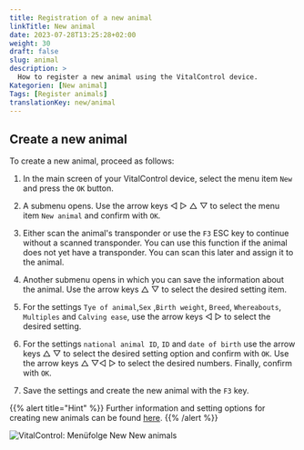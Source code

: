 ```yaml
---
title: Registration of a new animal
linkTitle: New animal
date: 2023-07-28T13:25:28+02:00
weight: 30
draft: false
slug: animal
description: >
  How to register a new animal using the VitalControl device.
Kategorien: [New animal]
Tags: [Register animals]
translationKey: new/animal
---
```

## Create a new animal

To create a new animal, proceed as follows:

1. In the main screen of your VitalControl device, select the menu item `New` and press the `OK` button.

2. A submenu opens. Use the arrow keys ◁ ▷ △ ▽ to select the menu item `New animal` and confirm with `OK`.

3. Either scan the animal's transponder or use the `F3` ESC key to continue without a scanned transponder. You can use this function if the animal does not yet have a transponder. You can scan this later and assign it to the animal.

4. Another submenu opens in which you can save the information about the animal. Use the arrow keys △ ▽ to select the desired setting item.

5. For the settings `Tye of animal`,`Sex` ,`Birth weight`, `Breed`, `Whereabouts`, `Multiples` and `Calving ease`, use the arrow keys ◁ ▷ to select the desired setting.

6. For the settings `national animal ID`, `ID` and `date of birth` use the arrow keys △ ▽ to select the desired setting option and confirm with `OK`. Use the arrow keys △ ▽◁ ▷ to select the desired numbers. Finally, confirm with `OK`.

7. Save the settings and create the new animal with the `F3` key.

{{% alert title="Hint" %}}
Further information and setting options for creating new animals can be found [here](../../settings/animal-registration/).
{{% /alert %}}

   ![VitalControl: Menüfolge New New animals](../images/new.png "Create a new animal")
